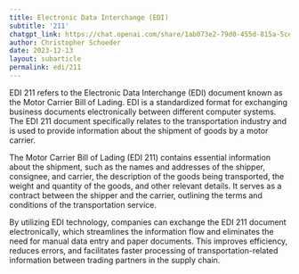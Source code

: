 ```yaml
---
title: Electronic Data Interchange (EDI)
subtitle: '211'
chatgpt_link: https://chat.openai.com/share/1ab073e2-79d0-455d-815a-5ce71c1d30cb
author: Christopher Schoeder
date: 2023-12-13
layout: subarticle
permalink: edi/211
---
```


EDI 211 refers to the Electronic Data Interchange (EDI) document known as the Motor Carrier Bill of Lading. EDI is a standardized format for exchanging business documents electronically between different computer systems. The EDI 211 document specifically relates to the transportation industry and is used to provide information about the shipment of goods by a motor carrier.

The Motor Carrier Bill of Lading (EDI 211) contains essential information about the shipment, such as the names and addresses of the shipper, consignee, and carrier, the description of the goods being transported, the weight and quantity of the goods, and other relevant details. It serves as a contract between the shipper and the carrier, outlining the terms and conditions of the transportation service.

By utilizing EDI technology, companies can exchange the EDI 211 document electronically, which streamlines the information flow and eliminates the need for manual data entry and paper documents. This improves efficiency, reduces errors, and facilitates faster processing of transportation-related information between trading partners in the supply chain.
